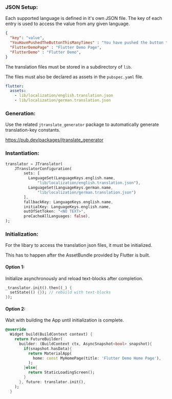 
### JSON Setup:
Each supported language is defined in it's own JSON file. The key of each entry is used
to access the value from any given language.
``` json
{
  "key": "value",
  "YouHavePushedTheButtonThisManyTimes" : "You have pushed the button this many times",
  "FlutterDemoPage" : "Flutter Demo Page",
  "FlutterDemo" : "Flutter Demo",
}
```
The translation files must be stored in a subdirectory of `lib`.

The files must also be declared as assets in the `pubspec.yaml` file.

``` yaml
flutter:
  assets:
    - lib/localization/english.translation.json
    - lib/localization/german.translation.json
```

### Generation:

Use the related `jtranslate_generator` package to automatically generate translation-key constants.

https://pub.dev/packages/jtranslate_generator

### Instantiation:
``` dart
translator = JTranslator(
    JTranslatorConfiguration(
        sets: [
          LanguageSet(LanguageKeys.english.name,
              "lib/localization/english.translation.json"),
          LanguageSet(LanguageKeys.german.name,
              "lib/localization/german.translation.json")
        ],
        fallbackKey: LanguageKeys.english.name,
        initialKey: LanguageKeys.english.name,
        outOfSetToken: "<NO TEXT>",
        preCacheAllLanguages: false),
);
```


### Initialization:
For the libary to access the translation json files, it must be initialized.

This has to happen after the AssetBundle provided by Flutter is built.

#### Option 1:
Initialize asynchronously and reload text-blocks after completion.
``` dart
_translator.init().then((_) {
  setState(() {}); // rebuild with text-blocks
});
```

#### Option 2:
Wait with building the App until initialization is complete.
``` dart
@override
  Widget build(BuildContext context) {
    return FutureBuilder(
      builder: (BuildContext ctx, AsyncSnapshot<bool> snapshot){
        if(snapshot.hasData){
          return MaterialApp(
            home: const MyHomePage(title: 'Flutter Demo Home Page'),
          );
        }else{
          return StaticLoadingScreen();
        }
      }, future: translator.init(),
    );
  }
```
